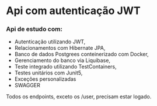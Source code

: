 # Api com autenticação JWT

### Api de estudo com:

* Autenticação utilizando JWT, 
* Relacionamentos com Hibernate JPA,
* Banco de dados Postgrees conteinerizado com Docker,
* Gerenciamento do banco via Liquibase,
* Teste integrado utilizando TestContainers,
* Testes unitários com Junit5,
* Exceções personalizadas
* SWAGGER

Todos os endpoints, exceto os /user, precisam estar logado.
